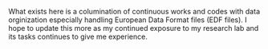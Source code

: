 What exists here is a columination of continuous works and codes with data orginization especially handling European Data Format files (EDF files).
I hope to update this more as my continued exposure to my research lab and its tasks continues to give me experience.
